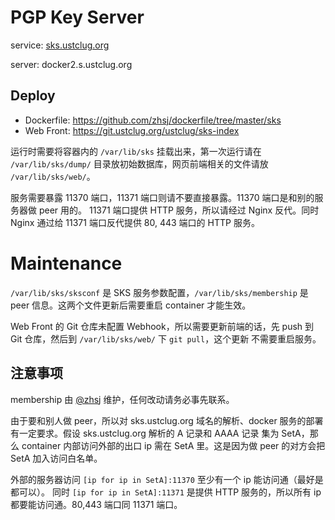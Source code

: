 # PGP Key Server

service: [sks.ustclug.org](http://sks.ustclug.org)

server: docker2.s.ustclug.org

## Deploy

* Dockerfile: https://github.com/zhsj/dockerfile/tree/master/sks
* Web Front: https://git.ustclug.org/ustclug/sks-index

运行时需要将容器内的 `/var/lib/sks` 挂载出来，第一次运行请在 `/var/lib/sks/dump/` 目录放初始数据库，网页前端相关的文件请放
`/var/lib/sks/web/`。

服务需要暴露 11370 端口，11371 端口则请不要直接暴露。11370 端口是和别的服务器做 peer 用的。
11371 端口提供 HTTP 服务，所以请经过 Nginx 反代。同时 Nginx 通过给 11371 端口反代提供 80, 443 端口的 HTTP 服务。

# Maintenance

`/var/lib/sks/sksconf` 是 SKS 服务参数配置，`/var/lib/sks/membership` 是 peer 信息。这两个文件更新后需要重启 container 才能生效。

Web Front 的 Git 仓库未配置 Webhook，所以需要更新前端的话，先 push 到 Git 仓库，然后到 `/var/lib/sks/web/` 下 `git pull`，这个更新
不需要重启服务。

## 注意事项

membership 由 [@zhsj](https://sks.ustclug.org/pks/lookup?op=vindex&search=0xCF0E265B7DFBB2F2) 维护，任何改动请务必事先联系。

由于要和别人做 peer，所以对 sks.ustclug.org 域名的解析、docker 服务的部署有一定要求。假设 sks.ustclug.org 解析的 A 记录和 AAAA 记录
集为 SetA，那么 container 内部访问外部的出口 ip 需在 SetA 里。这是因为做 peer 的对方会把 SetA 加入访问白名单。

外部的服务器访问 `[ip for ip in SetA]:11370` 至少有一个 ip 能访问通（最好是都可以）。
同时 `[ip for ip in SetA]:11371` 是提供 HTTP 服务的，所以所有 ip 都要能访问通。80,443 端口同 11371 端口。
